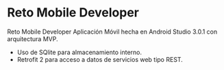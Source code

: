 # Reto Mobile Developer
Reto Mobile Developer
Aplicación Móvil hecha en Android Studio 3.0.1 con arquitectura MVP.
 - Uso de SQlite para almacenamiento interno.
 - Retrofit 2 para acceso a datos de servicios web tipo REST.
